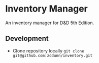 # Inventory Manager

An inventory manager for D&D 5th Edition.

## Development

- Clone repository locally `git clone git@github.com:zcdunn/inventory.git`
